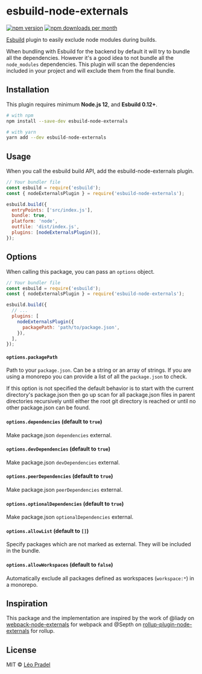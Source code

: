 # esbuild-node-externals

[![npm version](https://img.shields.io/npm/v/esbuild-node-externals.svg)](https://www.npmjs.com/package/esbuild-node-externals)
[![npm downloads per month](https://img.shields.io/npm/dm/esbuild-node-externals.svg)](https://www.npmjs.com/package/esbuild-node-externals)

[Esbuild](https://github.com/evanw/esbuild) plugin to easily exclude node modules during builds.

When bundling with Esbuild for the backend by default it will try to bundle all the dependencies. However it's a good idea to not bundle all the `node_modules` dependencies. This plugin will scan the dependencies included in your project and will exclude them from the final bundle.

## Installation

This plugin requires minimum **Node.js 12**, and **Esbuild 0.12+**.

```sh
# with npm
npm install --save-dev esbuild-node-externals

# with yarn
yarn add --dev esbuild-node-externals
```

## Usage

When you call the esbuild build API, add the esbuild-node-externals plugin.

```js
// Your bundler file
const esbuild = require('esbuild');
const { nodeExternalsPlugin } = require('esbuild-node-externals');

esbuild.build({
  entryPoints: ['src/index.js'],
  bundle: true,
  platform: 'node',
  outfile: 'dist/index.js',
  plugins: [nodeExternalsPlugin()],
});
```

## Options

When calling this package, you can pass an `options` object.

```js
// Your bundler file
const esbuild = require('esbuild');
const { nodeExternalsPlugin } = require('esbuild-node-externals');

esbuild.build({
  // ...
  plugins: [
    nodeExternalsPlugin({
      packagePath: 'path/to/package.json',
    }),
  ],
});
```

#### `options.packagePath`

Path to your `package.json`. Can be a string or an array of strings. If you are using a monorepo you can provide a list of all the `package.json` to check.

If this option is not specified the default behavior is to start with the current directory's package.json then go up scan for all package.json files in parent directories recursively until either the root git directory is reached or until no other package.json can be found.

#### `options.dependencies` (default to `true`)

Make package.json `dependencies` external.

#### `options.devDependencies` (default to `true`)

Make package.json `devDependencies` external.

#### `options.peerDependencies` (default to `true`)

Make package.json `peerDependencies` external.

#### `options.optionalDependencies` (default to `true`)

Make package.json `optionalDependencies` external.

#### `options.allowList` (default to `[]`)

Specify packages which are not marked as external. They will be included in the bundle.

#### `options.allowWorkspaces` (default to `false`)

Automatically exclude all packages defined as workspaces (`workspace:*`) in a monorepo.

## Inspiration

This package and the implementation are inspired by the work of @liady on [webpack-node-externals](https://github.com/liady/webpack-node-externals) for webpack and @Septh on [rollup-plugin-node-externals](https://github.com/Septh/rollup-plugin-node-externals) for rollup.

## License

MIT © [Léo Pradel](https://www.leopradel.com/)

